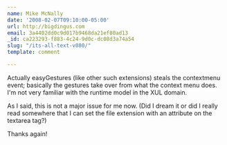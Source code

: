 ```yaml
---
name: Mike McNally
date: '2008-02-07T09:10:00-05:00'
url: http://bigdingus.com
email: 3a4402dd0c9d017b9468da21ef80ad13
_id: ca223293-f883-4c24-9d0c-dc08d3a74a54
slug: "/its-all-text-v080/"
template: comment

---
```


Actually easyGestures (like other such extensions) steals the contextmenu event; basically the gestures take over from what the context menu does. I'm not very familiar with the runtime model in the XUL domain.

As I said, this is not a major issue for me now. (Did I dream it or did I really read somewhere that I can set the file extension with an attribute on the textarea tag?)

Thanks again!
